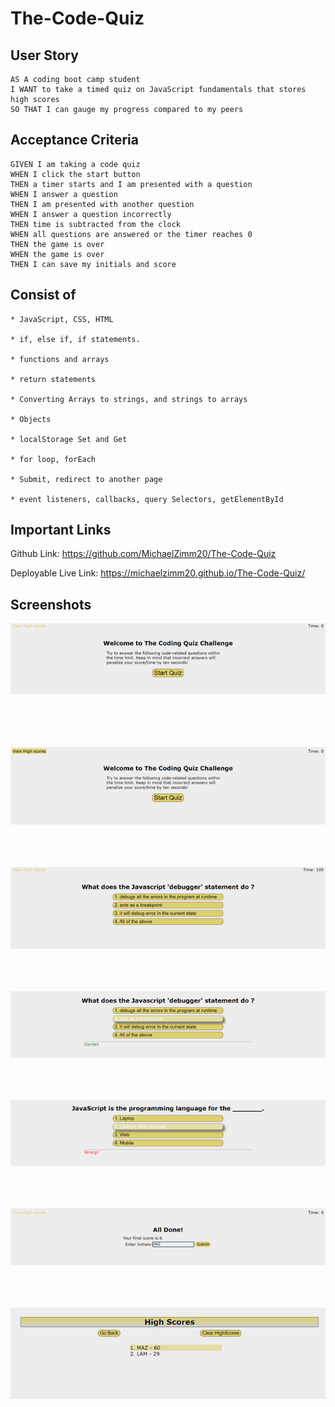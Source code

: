 # The-Code-Quiz

## User Story
```
AS A coding boot camp student
I WANT to take a timed quiz on JavaScript fundamentals that stores high scores
SO THAT I can gauge my progress compared to my peers
```

## Acceptance Criteria
```
GIVEN I am taking a code quiz
WHEN I click the start button
THEN a timer starts and I am presented with a question
WHEN I answer a question
THEN I am presented with another question
WHEN I answer a question incorrectly
THEN time is subtracted from the clock
WHEN all questions are answered or the timer reaches 0
THEN the game is over
WHEN the game is over
THEN I can save my initials and score
```

## Consist of 
```
* JavaScript, CSS, HTML

* if, else if, if statements.

* functions and arrays 

* return statements 

* Converting Arrays to strings, and strings to arrays

* Objects

* localStorage Set and Get

* for loop, forEach

* Submit, redirect to another page 

* event listeners, callbacks, query Selectors, getElementById

```

## Important Links
Github Link: https://github.com/MichaelZimm20/The-Code-Quiz

Deployable Live Link: https://michaelzimm20.github.io/The-Code-Quiz/




## Screenshots

![The Coding Quiz screenshots](./assets/images/start-screen-page.png "Initial page View - Start Screen") 
<br/><br/><br/><br/><br/>

![The Coding Quiz screenshots](./assets/images/start-screen2-page.png "Initial page View - Start Screen 2")
<br/><br/><br/><br/>

![The Coding Quiz screenshots](./assets/images/initial-quiz-view.png "Initial Quiz View ") 
<br/><br/><br/><br/>

![The Coding Quiz screenshots](./assets/images/correct-feedback.png "Correct Feedback") 
<br/><br/><br/><br/>

![The Coding Quiz screenshots](./assets/images/wrong-feedback.png "Wrong Feedback and Decrease Score") 
<br/><br/><br/><br/>

![The Coding Quiz screenshots](./assets/images/quiz-results.png "Quiz Results") 
<br/><br/><br/><br/>

![The Coding Quiz screenshots](./assets/images/view-scores-page.png "View HighScores page") 


